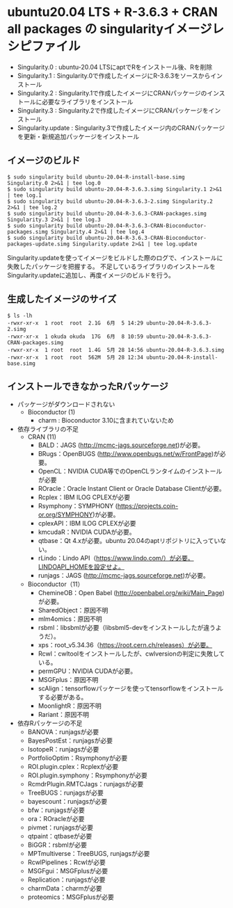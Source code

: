 # ubuntu20.04 LTS + R-3.6.3 + CRAN all packages の singularityイメージレシピファイル
* Singularity.0 : ubuntu-20.04 LTSにaptでRをインストール後、Rを削除
* Singularity.1 : Singularity.0で作成したイメージにR-3.6.3をソースからインストール
* Singularity.2 : Singularity.1で作成したイメージにCRANパッケージのインストールに必要なライブラリをインストール
* Singularity.3 : Singularity.2で作成したイメージにCRANパッケージをインストール
* Singularity.update : Singularity.3で作成したイメージ内のCRANパッケージを更新・新規追加パッケージをインストール

## イメージのビルド
```
$ sudo singularity build ubuntu-20.04-R-install-base.simg Singularity.0 2>&1 | tee log.0
$ sudo singularity build ubuntu-20.04-R-3.6.3.simg Singularity.1 2>&1 | tee log.1
$ sudo singularity build ubuntu-20.04-R-3.6.3-2.simg Singularity.2 2>&1 | tee log.2
$ sudo singularity build ubuntu-20.04-R-3.6.3-CRAN-packages.simg Singularity.3 2>&1 | tee log.3
$ sudo singularity build ubuntu-20.04-R-3.6.3-CRAN-Bioconductor-packages.simg Singularity.4 2>&1 | tee log.4
$ sudo singularity build ubuntu-20.04-R-3.6.3-CRAN-Bioconductor-packages-update.simg Singularity.update 2>&1 | tee log.update
```
Singularity.updateを使ってイメージをビルドした際のログで、インストールに失敗したパッケージを把握する。
不足しているライブラリのインストールをSingularity.updateに追加し、再度イメージのビルドを行う。

## 生成したイメージのサイズ
```
$ ls -lh
-rwxr-xr-x  1 root  root  2.1G  6月  5 14:29 ubuntu-20.04-R-3.6.3-2.simg
-rwxr-xr-x  1 okuda okuda  17G  6月  8 10:59 ubuntu-20.04-R-3.6.3-CRAN-packages.simg
-rwxr-xr-x  1 root  root  1.4G  5月 28 14:56 ubuntu-20.04-R-3.6.3.simg
-rwxr-xr-x  1 root  root  562M  5月 28 12:34 ubuntu-20.04-R-install-base.simg
```
## インストールできなかったRパッケージ
- パッケージがダウンロードされない
    - Bioconductor (1)
        - charm : Bioconductor 3.10に含まれていないため
- 依存ライブラリの不足
    - CRAN (11)
        - BALD：JAGS (http://mcmc-jags.sourceforge.net)が必要。
        - BRugs：OpenBUGS (http://www.openbugs.net/w/FrontPage)が必要。
        - OpenCL：NVIDIA CUDA等でのOpenCLランタイムのインストールが必要
        - ROracle：Oracle Instant Client or Oracle Database Clientが必要。
        - Rcplex：IBM ILOG CPLEXが必要
        - Rsymphony：SYMPHONY (https://projects.coin-or.org/SYMPHONY)が必要。
        - cplexAPI：IBM ILOG CPLEXが必要
        - kmcudaR：NVIDIA CUDAが必要。
        - qtbase：Qt 4.xが必要。ubuntu 20.04のaptリポジトリに入っていない。
        - rLindo：Lindo API（https://www.lindo.com/）が必要。LINDOAPI_HOMEを設定せよ。
        - runjags：JAGS (http://mcmc-jags.sourceforge.net)が必要。
    - Bioconductor（11）
        - ChemineOB：Open Babel (http://openbabel.org/wiki/Main_Page) が必要。
        - SharedObject：原因不明
        - mlm4omics：原因不明
        - rsbml：libsbmlが必要（libsbml5-devをインストールしたが違うようだ）。
        - xps：root_v5.34.36（https://root.cern.ch/releases）が必要。
        - Rcwl：cwltoolをインストールしたが、cwlversionの判定に失敗している。
        - permGPU：NVIDIA CUDAが必要。
        - MSGFplus：原因不明
        - scAlign：tensorflowパッケージを使ってtensorflowをインストールする必要がある。
        - MoonlightR：原因不明
        - Rariant：原因不明
- 依存Rパッケージの不足
    - BANOVA：runjagsが必要
    - BayesPostEst：runjagsが必要
    - IsotopeR：runjagsが必要
    - PortfolioOptim：Rsymphonyが必要
    - ROI.plugin.cplex：Rcplexが必要
    - ROI.plugin.symphony：Rsymphonyが必要
    - RcmdrPlugin.RMTCJags：runjagsが必要
    - TreeBUGS：runjagsが必要
    - bayescount：runjagsが必要
    - bfw：runjagsが必要
    - ora：ROracleが必要
    - pivmet：runjagsが必要
    - qtpaint：qtbaseが必要
    - BiGGR：rsbmlが必要
    - MPTmultiverse：TreeBUGS, runjagsが必要
    - RcwlPipelines：Rcwlが必要
    - MSGFgui：MSGFplusが必要
    - Replication：runjagsが必要
    - charmData：charmが必要
    - proteomics：MSGFplusが必要
